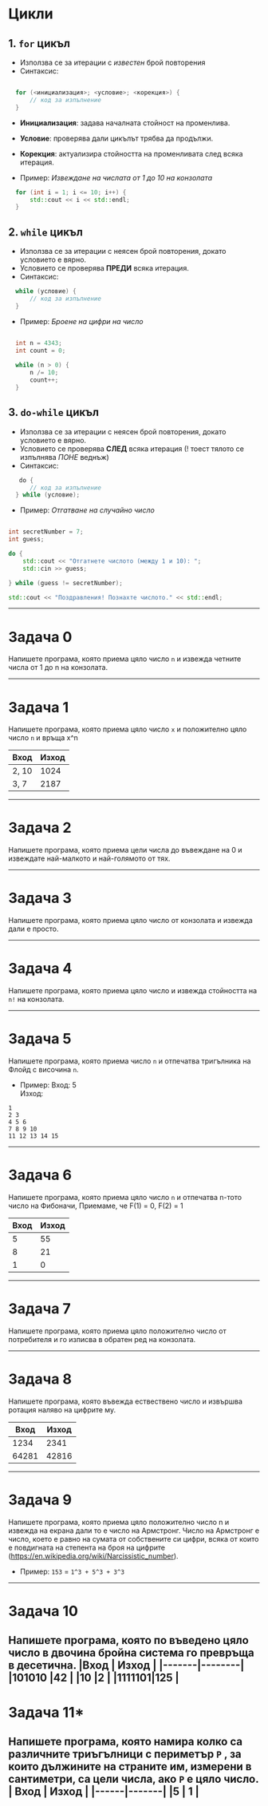 # Цикли

## 1. `for` цикъл

- Използва се за итерации с *известен* брой повторения
- Синтаксис:

```c++

  for (<инициализация>; <условие>; <корекция>) {
      // код за изпълнение
  }

```
  
- **Инициализация**: задава началната стойност на променлива.
- **Условие**: проверява дали цикълът трябва да продължи.
- **Корекция**: актуализира стойността на променливата след всяка итерация.

- Пример: *Извеждане на числата от 1 до 10 на конзолата*

```cpp
  for (int i = 1; i <= 10; i++) {
      std::cout << i << std::endl;
  }
```

## 2. `while` цикъл
- Използва се за итерации с неясен брой повторения, докато условието е вярно.
- Условието се проверява **ПРЕДИ** всяка итерация.
- Синтаксис:

```cpp
  while (условие) {
      // код за изпълнение
  }
```

- Пример: *Броене на цифри на число*

 ```cpp

  int n = 4343;
  int count = 0;
  
  while (n > 0) {
      n /= 10;
      count++;
  }

```

## 3. `do-while` цикъл

- Използва се за итерации с неясен брой повторения, докато условието е вярно.
- Условието се проверява **СЛЕД** всяка итерация (! тоест тялото се изпълнява *ПОНЕ* веднъж)
- Синтаксис:

```cpp
   do {
      // код за изпълнение
  } while (условие);

```

- Пример: *Отгатване на случайно число*

```cpp

int secretNumber = 7;
int guess;

do {
    std::cout << "Отгатнете числото (между 1 и 10): ";
    std::cin >> guess;

} while (guess != secretNumber);

std::cout << "Поздравления! Познахте числото." << std::endl;

```

---

# Задача 0
Напишете програма, която приема цяло число `n` и извежда четните числа от 1 до n на конзолата.

---
# Задача 1
Напишете програма, която приема цяло число `x` и положително цяло число `n` и връща x^n

| Вход  | Изход |
| ----- | ----- |
| 2, 10 | 1024  |
| 3, 7  | 2187  |

---
# Задача 2
Напишете програма, която приема цели числа до въвеждане на 0 и извеждате най-малкото и най-голямото от тях.

---
# Задача 3
Напишете програма, която приема цяло число от конзолата и извежда дали е просто.

---
# Задача 4
Напишете програма, която приема цяло число и извежда стойността на `n!` на конзолата.

---
# Задача 5
Напишете програма, която приема число `n` и отпечатва тригълника на Флойд с височина `n`.
* Пример:
Вход: 5 <br>
Изход: 
```
1
2 3
4 5 6
7 8 9 10
11 12 13 14 15
```

---
# Задача 6
Напишете програма, която приема цяло число `n` и отпечатва n-тото число на Фибоначи, Приемаме, че F(1) = 0, F(2) = 1 

| Вход  | Изход |
|-------|-------|
| 5     | 55    |
| 8     | 21    |
| 1     | 0     |

---
# Задача 7
Напишете програма, която приема цяло положително число от потребителя и го изписва в обратен ред на конзолата.

---
# Задача 8
Напишете програма, която въвежда ествествено число и извършва ротация наляво на цифрите му.

| Вход  | Изход |
|-------|-------|
| 1234  | 2341  |
| 64281 | 42816 |

---
# Задача 9
Напишете програма, която приема цяло положително число n и извежда на екрана дали то е число на Армстронг. Число на Армстронг е число, което е равно на сумата от собствените си цифри, всяка от които е повдигната на степента на броя на цифрите (https://en.wikipedia.org/wiki/Narcissistic_number).
* Пример: `153` = `1^3 + 5^3 + 3^3` <br>
---

# Задача 10
Напишете програма, която по въведено цяло число в двочина бройна система го превръща в десетична.
|Вход   |  Изход |
|-------|--------|
|101010 |42      |
|10     |2       |
|1111101|125     |
---

# Задача 11*
Напишете програма, която намира колко са различните триъгълници с периметър `P` , за които дължините на страните им, измерени в сантиметри, са цели числа, ако `P` е цяло число.
| Вход | Изход |
|------|-------|
|5     | 1     |
---


